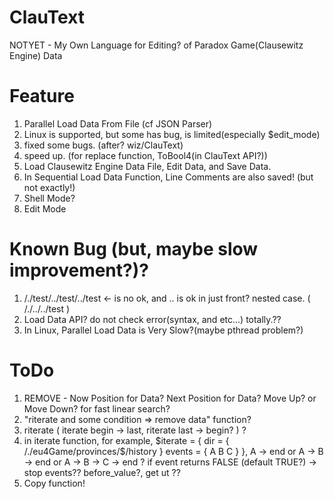 # ClauText
  NOTYET - My Own Language for Editing? of Paradox Game(Clausewitz Engine) Data
# Feature
  1. Parallel Load Data From File (cf JSON Parser)
  2. Linux is supported, but some has bug, is limited(especially $edit_mode)
  3. fixed some bugs. (after? wiz/ClauText)
  4. speed up. (for replace function, ToBool4(in ClauText API?))
  5. Load Clausewitz Engine Data File, Edit Data, and Save Data.
  6. In Sequential Load Data Function, Line Comments are also saved! (but not exactly!)
  7. Shell Mode?
  8. Edit Mode
# Known Bug (but, maybe slow improvement?)?
  1. /./test/../test/../test <- is no ok, and .. is ok in just front? nested case. ( /./../../test )
  2. Load Data API? do not check error(syntax, and etc...) totally.?? 
  3. In Linux, Parallel Load Data is Very Slow?(maybe pthread problem?)
# ToDo
  1. REMOVE - Now Position for Data? Next Position for Data? Move Up? or Move Down? for fast linear search?
  2. "riterate and some condition => remove data" function?
  3. riterate ( iterate begin -> last, riterate last -> begin? ) ?
  4. in iterate function, for example, $iterate = { dir = { /./eu4Game/provinces/$/history } events = { A B C } },
        A -> end or A -> B -> end or A -> B -> C -> end ?   if event returns FALSE (default TRUE?) -> stop events??
        before_value?, get ut ??
  5. Copy function!
